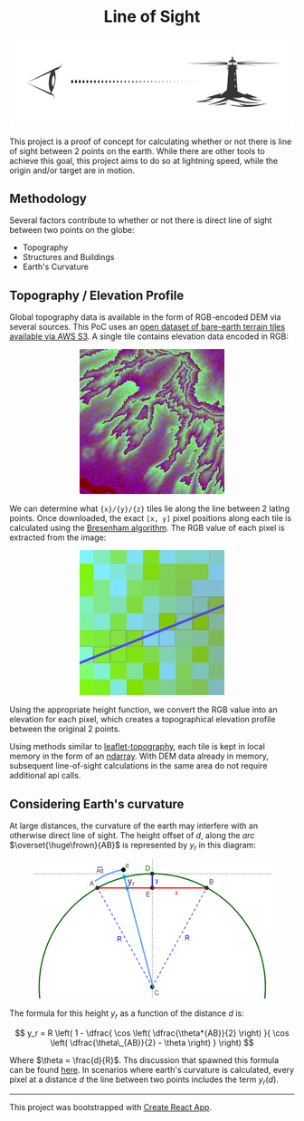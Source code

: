 <p align="center">
<h1 align="center">Line of Sight</h1>
<img src="./images/line-of-sight-logo.png" />
</p>

This project is a proof of concept for calculating whether or not there is line of sight between 2 points on the earth. While there are other tools to achieve this goal, this project aims to do so at lightning speed, while the origin and/or target are in motion.

## Methodology

Several factors contribute to whether or not there is direct line of sight between two points on the globe:

- Topography
- Structures and Buildings
- Earth's Curvature

## Topography / Elevation Profile

Global topography data is available in the form of RGB-encoded DEM via several sources. This PoC uses an [open dataset of bare-earth terrain tiles available via AWS S3](https://registry.opendata.aws/terrain-tiles/). A single tile contains elevation data encoded in RGB:

<p align="center">
<img src="./images/tile-1.png" />
</p>

We can determine what `{x}/{y}/{z}` tiles lie along the line between 2 latlng points. Once downloaded, the exact `[x, y]` pixel positions along each tile is calculated using the [Bresenham algorithm](https://en.wikipedia.org/wiki/Bresenham%27s_line_algorithm). The RGB value of each pixel is extracted from the image:

<p align="center">
<img src="./images/tile-3.png" />
</p>

Using the appropriate height function, we convert the RGB value into an elevation for each pixel, which creates a topographical elevation profile between the original 2 points.

Using methods similar to [leaflet-topography](https://github.com/slutske22/leaflet-topography#cacheing-tiles), each tile is kept in local memory in the form of an [ndarray](https://github.com/scijs/ndarray). With DEM data already in memory, subsequent line-of-sight calculations in the same area do not require additional api calls.

## Considering Earth's curvature

At large distances, the curvature of the earth may interfere with an otherwise direct line of sight. The height offset of $d$, along the _arc_ $\overset{\huge\frown}{AB}$ is represented by $y_r$ in this diagram:

<p align="center">
<img src="./images/earth-diagram.png" />
</p>

The formula for this height $y_r$ as a function of the distance $d$ is:

$$ y_r = R \left( 1 - \dfrac{ \cos \left( \dfrac{\theta*{AB}}{2} \right) }{ \cos \left( \dfrac{\theta\_{AB}}{2} - \theta \right) } \right) $$

Where $\theta = \frac{d}{R}$. Ths discussion that spawned this formula can be found [here](https://math.stackexchange.com/questions/4653429/height-of-circle-bulge-along-given-arc/4653616). In scenarios where earth's curvature is calculated, every pixel at a distance $d$ the line between two points includes the term $y_r(d)$.

---

This project was bootstrapped with [Create React App](https://github.com/facebook/create-react-app).

